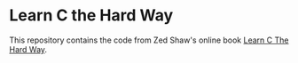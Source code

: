# Learn C the Hard Way

This repository contains the code from Zed Shaw's online book [Learn C The Hard Way](http://c.learncodethehardway.org/book/).